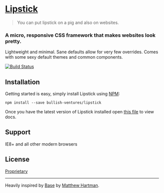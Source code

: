 # [Lipstick](https://github.com/bullish-ventures/lipstick)

> You can put lipstick on a pig and also on websites.

### A micro, responsive CSS framework that makes websites look pretty.

Lightweight and minimal. Sane defaults allow for very few overrides. Comes with some sexy default themes and common components.

[![Build Status](https://travis-ci.org/bullish-ventures/lipstick.svg?branch=master)](https://travis-ci.org/bullishventures/lipstick)

## Installation

Getting started is easy, simply install Lipstick using [NPM](https://www.npmjs.com/):

    npm install --save bullish-ventures/lipstick

Once you have the latest version of Lipstick installed open [this file]() to view docs.

## Support
IE8+ and all other modern browsers

## License
[Proprietary](./LICENSE)

* * *

Heavily inspired by [Base](http://getbase.org) by [Matthew Hartman](http://twitter.com/matthewhartmans).
